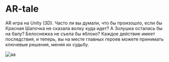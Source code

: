 # AR-tale
AR игра на Unity (3D). Часто ли вы думали, что бы произошло, если бы Красная Шапочка не сказала волку куда идет? А Золушка осталась бы на балу? Белоснежка не съела бы яблоко? Каждое действие имеет последствия, и теперь, вы на месте главных героев можете принимать ключевые решения, меняя их судьбу.

![aa](https://drive.google.com/file/d/1ILEeSph6uJ2sxsltVi8R3FV3pVvyg40i/view?usp=sharing)
